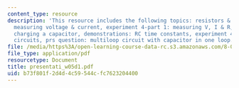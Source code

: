 ```yaml
---
content_type: resource
description: 'This resource includes the following topics: resistors & ohm?s law,
  measuring voltage & current, experiment 4-part 1: measuring V, I & R, prs questions:
  charging a capacitor, demonstrations: RC time constants, experiment 4-part II: RC
  circuits, prs question: multiloop circuit with capacitor in one loop.'
file: /media/https%3A/open-learning-course-data-rc.s3.amazonaws.com/8-02-physics-ii-electricity-and-magnetism-spring-2007/b73f801f2d4d4c59544cfc7623204400_presentati_w05d1.pdf
file_type: application/pdf
resourcetype: Document
title: presentati_w05d1.pdf
uid: b73f801f-2d4d-4c59-544c-fc7623204400
---
```

